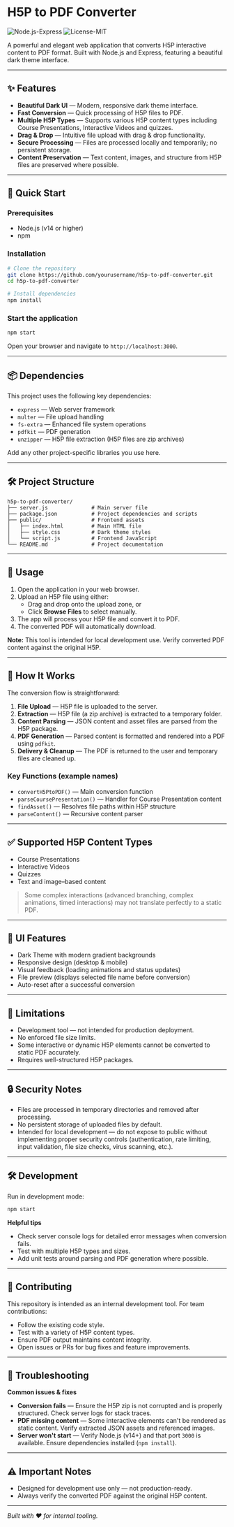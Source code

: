 # H5P to PDF Converter

![Node.js-Express](https://img.shields.io/badge/Node.js-Express-green) ![License-MIT](https://img.shields.io/badge/License-MIT-blue)

A powerful and elegant web application that converts H5P interactive content to PDF format. Built with Node.js and Express, featuring a beautiful dark theme interface.

---

## ✨ Features

- **Beautiful Dark UI** — Modern, responsive dark theme interface.
- **Fast Conversion** — Quick processing of H5P files to PDF.
- **Multiple H5P Types** — Supports various H5P content types including Course Presentations, Interactive Videos and quizzes.
- **Drag & Drop** — Intuitive file upload with drag & drop functionality.
- **Secure Processing** — Files are processed locally and temporarily; no persistent storage.
- **Content Preservation** — Text content, images, and structure from H5P files are preserved where possible.

---

## 🚀 Quick Start

### Prerequisites

- Node.js (v14 or higher)
- npm

### Installation

```bash
# Clone the repository
git clone https://github.com/yourusername/h5p-to-pdf-converter.git
cd h5p-to-pdf-converter

# Install dependencies
npm install
```

### Start the application

```bash
npm start
```

Open your browser and navigate to `http://localhost:3000`.

---

## 📦 Dependencies

This project uses the following key dependencies:

- `express` — Web server framework
- `multer` — File upload handling
- `fs-extra` — Enhanced file system operations
- `pdfkit` — PDF generation
- `unzipper` — H5P file extraction (H5P files are zip archives)

Add any other project-specific libraries you use here.

---

## 🛠️ Project Structure

```
h5p-to-pdf-converter/
├── server.js              # Main server file
├── package.json           # Project dependencies and scripts
├── public/                # Frontend assets
│   ├── index.html         # Main HTML file
│   ├── style.css          # Dark theme styles
│   └── script.js          # Frontend JavaScript
└── README.md              # Project documentation
```

---

## 🎯 Usage

1. Open the application in your web browser.
2. Upload an H5P file using either:
   - Drag and drop onto the upload zone, or
   - Click **Browse Files** to select manually.
3. The app will process your H5P file and convert it to PDF.
4. The converted PDF will automatically download.

**Note:** This tool is intended for local development use. Verify converted PDF content against the original H5P.

---

## 🔧 How It Works

The conversion flow is straightforward:

1. **File Upload** — H5P file is uploaded to the server.
2. **Extraction** — H5P file (a zip archive) is extracted to a temporary folder.
3. **Content Parsing** — JSON content and asset files are parsed from the H5P package.
4. **PDF Generation** — Parsed content is formatted and rendered into a PDF using `pdfkit`.
5. **Delivery & Cleanup** — The PDF is returned to the user and temporary files are cleaned up.

### Key Functions (example names)
- `convertH5PtoPDF()` — Main conversion function
- `parseCoursePresentation()` — Handler for Course Presentation content
- `findAsset()` — Resolves file paths within H5P structure
- `parseContent()` — Recursive content parser

---

## ✅ Supported H5P Content Types

- Course Presentations
- Interactive Videos
- Quizzes
- Text and image–based content

> Some complex interactions (advanced branching, complex animations, timed interactions) may not translate perfectly to a static PDF.

---

## 🎨 UI Features

- Dark Theme with modern gradient backgrounds
- Responsive design (desktop & mobile)
- Visual feedback (loading animations and status updates)
- File preview (displays selected file name before conversion)
- Auto-reset after a successful conversion

---

## 🚫 Limitations

- Development tool — not intended for production deployment.
- No enforced file size limits.
- Some interactive or dynamic H5P elements cannot be converted to static PDF accurately.
- Requires well-structured H5P packages.

---

## 🔒 Security Notes

- Files are processed in temporary directories and removed after processing.
- No persistent storage of uploaded files by default.
- Intended for local development — do not expose to public without implementing proper security controls (authentication, rate limiting, input validation, file size checks, virus scanning, etc.).

---

## 🛠️ Development

Run in development mode:

```bash
npm start
```

**Helpful tips**
- Check server console logs for detailed error messages when conversion fails.
- Test with multiple H5P types and sizes.
- Add unit tests around parsing and PDF generation where possible.

---

## 🤝 Contributing

This repository is intended as an internal development tool. For team contributions:

- Follow the existing code style.
- Test with a variety of H5P content types.
- Ensure PDF output maintains content integrity.
- Open issues or PRs for bug fixes and feature improvements.

---

## 🐛 Troubleshooting

**Common issues & fixes**

- **Conversion fails** — Ensure the H5P zip is not corrupted and is properly structured. Check server logs for stack traces.
- **PDF missing content** — Some interactive elements can't be rendered as static content. Verify extracted JSON assets and referenced images.
- **Server won't start** — Verify Node.js (v14+) and that port `3000` is available. Ensure dependencies installed (`npm install`).

---

## ⚠️ Important Notes

- Designed for development use only — not production-ready.
- Always verify the converted PDF against the original H5P content.

---

*Built with ❤️ for internal tooling.*

